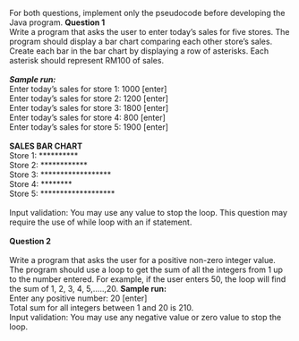 For both questions, implement only the pseudocode before developing the Java program.
**Question 1**<br/>
Write a program that asks the user to enter today’s sales for five stores. The program should display a bar chart comparing each other store’s sales. Create each bar in the bar chart by displaying a row of asterisks. Each asterisk should represent RM100 of sales.<br/><br/>
_**Sample run:**_<br/>
Enter today’s sales for store 1: 1000 [enter]<br/>
Enter today’s sales for store 2: 1200 [enter]<br/>
Enter today’s sales for store 3: 1800 [enter]<br/>
Enter today’s sales for store 4: 800 [enter]<br/>
Enter today’s sales for store 5: 1900 [enter]<br/><br/>
**SALES BAR CHART**<br/>
Store 1: **********<br/>
Store 2: ************<br/>
Store 3: ******************<br/>
Store 4: ********<br/>
Store 5: *******************<br/><br/>
Input validation: You may use any value to stop the loop. This question may require the use of while loop with an if statement.<br/><br/>
**Question 2**<br/><br/>
Write a program that asks the user for a positive non-zero integer value. The program should use a loop to get the sum of all the integers from 1 up to the number entered. For example, if the user enters 50, the loop will find the sum of 1, 2, 3, 4, 5,…..,20.
**Sample run:**<br/>
Enter any positive number: 20 [enter]<br/>
Total sum for all integers between 1 and 20 is 210.<br/>
Input validation: You may use any negative value or zero value to stop the loop.<br/><br/>
<End of Questions>
